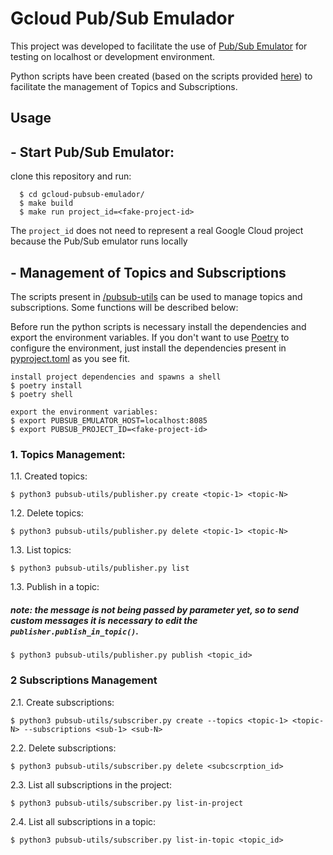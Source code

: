 # Gcloud Pub/Sub Emulador

This project was developed to facilitate the use of [Pub/Sub Emulator](https://cloud.google.com/pubsub/docs/emulator) for testing on localhost or development environment.

Python scripts have been created (based on the scripts provided [here](https://github.com/googleapis/python-pubsub)) to facilitate the management of Topics and Subscriptions.

## Usage

## - Start Pub/Sub Emulator:
clone this repository and run:
```
  $ cd gcloud-pubsub-emulador/
  $ make build
  $ make run project_id=<fake-project-id>
```
The `project_id` does not need to represent a real Google Cloud project because the Pub/Sub emulator runs locally

## - Management of Topics and Subscriptions

The scripts present in [/pubsub-utils](/pubsub-utils) can be used to manage topics and subscriptions.
Some functions will be described below:

Before run the python scripts is necessary install the dependencies and export the environment variables. If you don't want to use [Poetry](https://python-poetry.org/) to configure the environment, just install the dependencies present in [pyproject.toml](pyproject.toml) as you see fit.


```
install project dependencies and spawns a shell
$ poetry install
$ poetry shell
```

```
export the environment variables:
$ export PUBSUB_EMULATOR_HOST=localhost:8085
$ export PUBSUB_PROJECT_ID=<fake-project-id>
```

### 1. Topics Management:

1.1. Created topics:
```
$ python3 pubsub-utils/publisher.py create <topic-1> <topic-N>
```

1.2. Delete topics:
```
$ python3 pubsub-utils/publisher.py delete <topic-1> <topic-N>
```

1.3. List topics:
```
$ python3 pubsub-utils/publisher.py list
```

1.3. Publish in a topic:


##### note: the message is not being passed by parameter yet, so to send custom messages it is necessary to edit the `publisher.publish_in_topic()`.


```
$ python3 pubsub-utils/publisher.py publish <topic_id>
```




### 2 Subscriptions Management
2.1. Create subscriptions:

``` 
$ python3 pubsub-utils/subscriber.py create --topics <topic-1> <topic-N> --subscriptions <sub-1> <sub-N> 
```


2.2. Delete subscriptions:

``` 
$ python3 pubsub-utils/subscriber.py delete <subcscrption_id>
```

2.3. List all subscriptions in the project:

``` 
$ python3 pubsub-utils/subscriber.py list-in-project
```


2.4. List all subscriptions in a topic:

``` 
$ python3 pubsub-utils/subscriber.py list-in-topic <topic_id>
```

 
